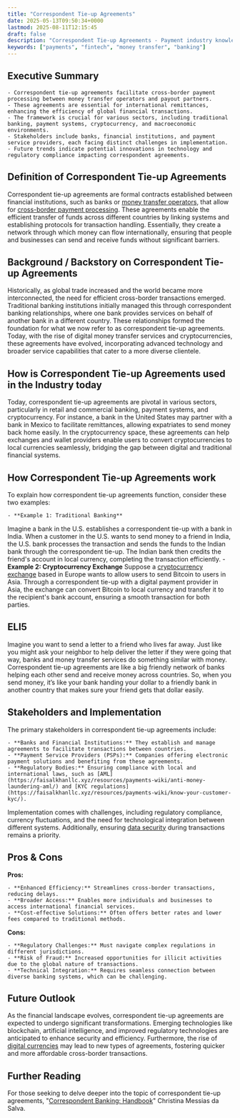 ```yaml
---
title: "Correspondent Tie-up Agreements"
date: 2025-05-13T09:50:34+0000
lastmod: 2025-08-11T12:15:45
draft: false
description: "Correspondent Tie-up Agreements - Payment industry knowledge and insights"
keywords: ["payments", "fintech", "money transfer", "banking"]
---
```


## Executive Summary

 	- Correspondent tie-up agreements facilitate cross-border payment processing between money transfer operators and payout partners.
 	- These agreements are essential for international remittances, enhancing the efficiency of global financial transactions.
 	- The framework is crucial for various sectors, including traditional banking, payment systems, cryptocurrency, and macroeconomic environments.
 	- Stakeholders include banks, financial institutions, and payment service providers, each facing distinct challenges in implementation.
 	- Future trends indicate potential innovations in technology and regulatory compliance impacting correspondent agreements.

## Definition of Correspondent Tie-up Agreements
Correspondent tie-up agreements are formal contracts established between financial institutions, such as banks or [money transfer operators](https://faisalkhanllc.xyz/resources/payments-wiki/money-transfer-operator-mto/), that allow for [cross-border payment processing](https://faisalkhanllc.xyz/resources/payments-wiki/cross-border-payments/). These agreements enable the efficient transfer of funds across different countries by linking systems and establishing protocols for transaction handling. Essentially, they create a network through which money can flow internationally, ensuring that people and businesses can send and receive funds without significant barriers.
## Background / Backstory on Correspondent Tie-up Agreements
Historically, as global trade increased and the world became more interconnected, the need for efficient cross-border transactions emerged. Traditional banking institutions initially managed this through correspondent banking relationships, where one bank provides services on behalf of another bank in a different country. These relationships formed the foundation for what we now refer to as correspondent tie-up agreements. Today, with the rise of digital money transfer services and cryptocurrencies, these agreements have evolved, incorporating advanced technology and broader service capabilities that cater to a more diverse clientele.
## How is Correspondent Tie-up Agreements used in the Industry today
Today, correspondent tie-up agreements are pivotal in various sectors, particularly in retail and commercial banking, payment systems, and cryptocurrency. For instance, a bank in the United States may partner with a bank in Mexico to facilitate remittances, allowing expatriates to send money back home easily. In the cryptocurrency space, these agreements can help exchanges and wallet providers enable users to convert cryptocurrencies to local currencies seamlessly, bridging the gap between digital and traditional financial systems.
## How Correspondent Tie-up Agreements work
To explain how correspondent tie-up agreements function, consider these two examples:

 	- **Example 1: Traditional Banking**
Imagine a bank in the U.S. establishes a correspondent tie-up with a bank in India. When a customer in the U.S. wants to send money to a friend in India, the U.S. bank processes the transaction and sends the funds to the Indian bank through the correspondent tie-up. The Indian bank then credits the friend's account in local currency, completing the transaction efficiently.
 	- **Example 2: Cryptocurrency Exchange**
Suppose a [cryptocurrency exchange](https://faisalkhanllc.xyz/resources/payments-wiki/cryptocurrency-exchanges/) based in Europe wants to allow users to send Bitcoin to users in Asia. Through a correspondent tie-up with a digital payment provider in Asia, the exchange can convert Bitcoin to local currency and transfer it to the recipient's bank account, ensuring a smooth transaction for both parties.

## ELI5
Imagine you want to send a letter to a friend who lives far away. Just like you might ask your neighbor to help deliver the letter if they were going that way, banks and money transfer services do something similar with money. Correspondent tie-up agreements are like a big friendly network of banks helping each other send and receive money across countries. So, when you send money, it’s like your bank handing your dollar to a friendly bank in another country that makes sure your friend gets that dollar easily.
## Stakeholders and Implementation
The primary stakeholders in correspondent tie-up agreements include:

 	- **Banks and Financial Institutions:** They establish and manage agreements to facilitate transactions between countries.
 	- **Payment Service Providers (PSPs):** Companies offering electronic payment solutions and benefiting from these agreements.
 	- **Regulatory Bodies:** Ensuring compliance with local and international laws, such as [AML](https://faisalkhanllc.xyz/resources/payments-wiki/anti-money-laundering-aml/) and [KYC regulations](https://faisalkhanllc.xyz/resources/payments-wiki/know-your-customer-kyc/).

Implementation comes with challenges, including regulatory compliance, currency fluctuations, and the need for technological integration between different systems. Additionally, ensuring [data security](https://faisalkhanllc.xyz/resources/payments-wiki/data-security/) during transactions remains a priority.
## Pros & Cons
**Pros:**

 	- **Enhanced Efficiency:** Streamlines cross-border transactions, reducing delays.
 	- **Broader Access:** Enables more individuals and businesses to access international financial services.
 	- **Cost-effective Solutions:** Often offers better rates and lower fees compared to traditional methods.

**Cons:**

 	- **Regulatory Challenges:** Must navigate complex regulations in different jurisdictions.
 	- **Risk of Fraud:** Increased opportunities for illicit activities due to the global nature of transactions.
 	- **Technical Integration:** Requires seamless connection between diverse banking systems, which can be challenging.

## Future Outlook
As the financial landscape evolves, correspondent tie-up agreements are expected to undergo significant transformations. Emerging technologies like blockchain, artificial intelligence, and improved regulatory technologies are anticipated to enhance security and efficiency. Furthermore, the rise of [digital currencies](https://faisalkhanllc.xyz/resources/payments-wiki/crypto-based-remittances/) may lead to new types of agreements, fostering quicker and more affordable cross-border transactions.
## Further Reading
For those seeking to delve deeper into the topic of correspondent tie-up agreements, "[Correspondent Banking: Handbook](https://www.amazon.com/Correspondent-Banks-Cristina-Messias-Silva/dp/B0DLT1Q7V6)" Christina Messias da Salva.